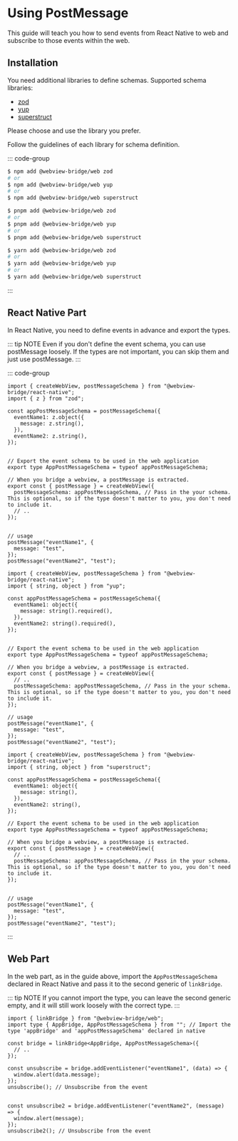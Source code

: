 # Using PostMessage

This guide will teach you how to send events from React Native to web and subscribe to those events within the web.

## Installation

You need additional libraries to define schemas.
Supported schema libraries:

* [zod](https://github.com/colinhacks/zod)
* [yup](https://github.com/jquense/yup)
* [superstruct](https://github.com/ianstormtaylor/superstruct)


Please choose and use the library you prefer.

Follow the guidelines of each library for schema definition.

::: code-group

```sh [npm]
$ npm add @webview-bridge/web zod
# or 
$ npm add @webview-bridge/web yup
# or 
$ npm add @webview-bridge/web superstruct
```

```sh [pnpm]
$ pnpm add @webview-bridge/web zod
# or 
$ pnpm add @webview-bridge/web yup
# or 
$ pnpm add @webview-bridge/web superstruct
```

```sh [yarn]
$ yarn add @webview-bridge/web zod
# or 
$ yarn add @webview-bridge/web yup
# or 
$ yarn add @webview-bridge/web superstruct
```

:::



## React Native Part

In React Native, you need to define events in advance and export the types.

::: tip NOTE
Even if you don't define the event schema, you can use postMessage loosely. If the types are not important, you can skip them and just use postMessage.
:::


::: code-group

```tsx [zod]
import { createWebView, postMessageSchema } from "@webview-bridge/react-native";
import { z } from "zod";

const appPostMessageSchema = postMessageSchema({
  eventName1: z.object({
    message: z.string(),
  }),
  eventName2: z.string(),
});


// Export the event schema to be used in the web application
export type AppPostMessageSchema = typeof appPostMessageSchema;

// When you bridge a webview, a postMessage is extracted.
export const { postMessage } = createWebView({
  postMessageSchema: appPostMessageSchema, // Pass in the your schema. This is optional, so if the type doesn't matter to you, you don't need to include it.
  // ..
});


// usage
postMessage("eventName1", {
  message: "test",
});
postMessage("eventName2", "test");
```

```tsx [yup]
import { createWebView, postMessageSchema } from "@webview-bridge/react-native";
import { string, object } from "yup";

const appPostMessageSchema = postMessageSchema({
  eventName1: object({
    message: string().required(),
  }),
  eventName2: string().required(),
});


// Export the event schema to be used in the web application
export type AppPostMessageSchema = typeof appPostMessageSchema;

// When you bridge a webview, a postMessage is extracted.
export const { postMessage } = createWebView({
  // ..
  postMessageSchema: appPostMessageSchema, // Pass in the your schema. This is optional, so if the type doesn't matter to you, you don't need to include it.
});

// usage
postMessage("eventName1", {
  message: "test",
});
postMessage("eventName2", "test");
```

```tsx [superstruct]
import { createWebView, postMessageSchema } from "@webview-bridge/react-native";
import { string, object } from "superstruct";

const appPostMessageSchema = postMessageSchema({
  eventName1: object({
    message: string(),
  }),
  eventName2: string(),
});

// Export the event schema to be used in the web application
export type AppPostMessageSchema = typeof appPostMessageSchema;

// When you bridge a webview, a postMessage is extracted.
export const { postMessage } = createWebView({
  // ..
  postMessageSchema: appPostMessageSchema, // Pass in the your schema. This is optional, so if the type doesn't matter to you, you don't need to include it.
});


// usage
postMessage("eventName1", {
  message: "test",
});
postMessage("eventName2", "test");
```

:::

## Web Part
In the web part, as in the guide above, import the `AppPostMessageSchema` declared in React Native and pass it to the second generic of `linkBridge`.

::: tip NOTE
If you cannot import the type, you can leave the second generic empty, and it will still work loosely with the correct type.
:::

```tsx
import { linkBridge } from "@webview-bridge/web";
import type { AppBridge, AppPostMessageSchema } from ""; // Import the type 'appBridge' and 'appPostMessageSchema' declared in native

const bridge = linkBridge<AppBridge, AppPostMessageSchema>({
  // ..
});

const unsubscribe = bridge.addEventListener("eventName1", (data) => {
  window.alert(data.message);
});
unsubscribe(); // Unsubscribe from the event


const unsubscribe2 = bridge.addEventListener("eventName2", (message) => {
  window.alert(message);
});
unsubscribe2(); // Unsubscribe from the event
```
